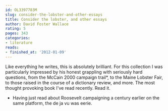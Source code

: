 ```yaml
---
id: OL3397783M
slug: consider-the-lobster-and-other-essays
title: Consider the lobster, and other essays
author: David Foster Wallace
rating: 5
pages: 343
categories:
- literature
reads:
- finished_at: '2012-01-09'
---
```

Like everything he writes, this is absolutely brilliant. For this collection I was particularly impressed by his honest grappling with seriously hard questions, from the McCain 2000 campaign trail*, to the Maine Lobster Fair, to those raised in the course of a dictionary review, and more. The most thought provoking book I've read recently. Read it.

* Having just read about Roosevelt campaigning a century earlier on the same platform, the de ja vu was eerie.
